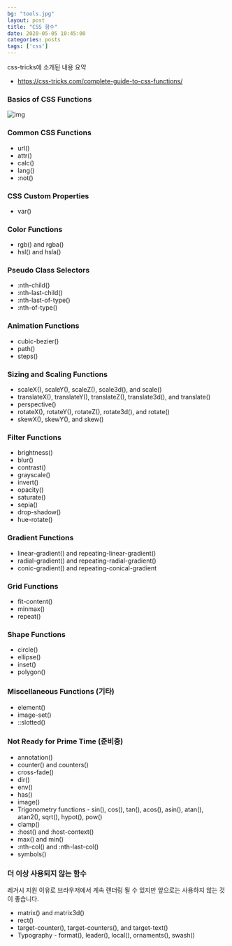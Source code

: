 ```yaml
---
bg: "tools.jpg"
layout: post
title: "CSS 함수"
date: 2020-05-05 10:45:00
categories: posts
tags: ['css']
---
```


css-tricks에 소개된 내용 요약
- https://css-tricks.com/complete-guide-to-css-functions/

### Basics of CSS Functions
![img](https://i2.wp.com/css-tricks.com/wp-content/uploads/2020/04/LV2OI0TM.png?resize=1000%2C325&ssl=1)

### Common CSS Functions
- url()
- attr()
- calc()
- lang()
- :not()

### CSS Custom Properties
- var()

### Color Functions
- rgb() and rgba()
- hsl() and hsla()

### Pseudo Class Selectors
- :nth-child()
- :nth-last-child()
- :nth-last-of-type()
- :nth-of-type()

### Animation Functions
- cubic-bezier()
- path()
- steps()

### Sizing and Scaling Functions
- scaleX(), scaleY(), scaleZ(), scale3d(), and scale()
- translateX(), translateY(), translateZ(), translate3d(), and translate()
- perspective()
- rotateX(), rotateY(), rotateZ(), rotate3d(), and rotate()
- skewX(), skewY(), and skew()

### Filter Functions
- brightness()
- blur()
- contrast()
- grayscale()
- invert()
- opacity()
- saturate()
- sepia()
- drop-shadow()
- hue-rotate()

### Gradient Functions
- linear-gradient() and repeating-linear-gradient()
- radial-gradient() and repeating-radial-gradient()
- conic-gradient() and repeating-conical-gradient

### Grid Functions
- fit-content()
- minmax()
- repeat()

### Shape Functions
- circle()
- ellipse()
- inset()
- polygon()

### Miscellaneous Functions (기타)
- element()
- image-set()
- ::slotted()

### Not Ready for Prime Time (준비중)
- annotation()
- counter() and counters()
- cross-fade()
- dir()
- env()
- has()
- image()
- Trigonometry functions - sin(), cos(), tan(), acos(), asin(), atan(), atan2(), sqrt(), hypot(), pow()
- clamp()
- :host() and :host-context()
- max() and min()
- :nth-col() and :nth-last-col()
- symbols()

### 더 이상 사용되지 않는 함수
레거시 지원 이유로 브라우저에서 계속 렌더링 될 수 있지만 앞으로는 사용하지 않는 것이 좋습니다.

- matrix() and matrix3d()
- rect()
- target-counter(), target-counters(), and target-text()
- Typography - format(), leader(), local(), ornaments(), swash()
